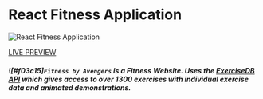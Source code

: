 # React Fitness Application

![React Fitness Application](https://i.ibb.co/Yt9spGc/image.png)

[LIVE PREVIEW](https://fitness-by-avengers.vercel.com/)

##### ![#f03c15]`Fitness by Avengers` is a Fitness Website. Uses the [ExerciseDB API](https://rapidapi.com/justin-WFnsXH_t6/api/exercisedb/) which gives access to over 1300 exercises with individual exercise data and animated demonstrations.


